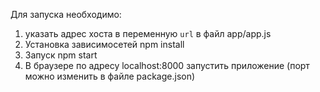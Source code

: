 Для запуска необходимо: 
1) указать адрес хоста в переменную `url` в файл app/app.js
2) Установка зависимосетей npm install
3) Запуск npm start
4) В браузере по адресу localhost:8000 запустить приложение (порт можно изменить в файле package.json)

